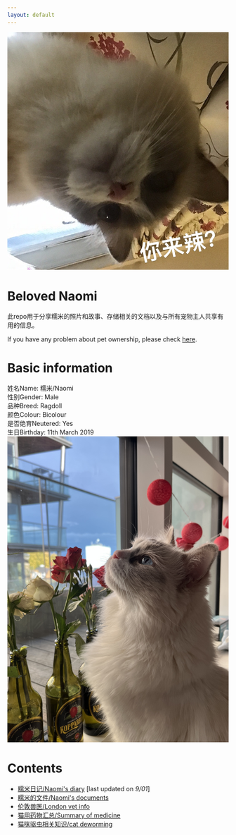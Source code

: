 ```yaml
---
layout: default
---
```


![selfie](pics/1830378998.jpg)

# Beloved Naomi
<!--This repo is for sharing photos & stories, storing documents, and sharing useful information with all pet owners. <br> -->
此repo用于分享糯米的照片和故事、存储相关的文档以及与所有宠物主人共享有用的信息。

If you have any problem about pet ownership, please check [here](https://www.justgreatlawyers.com/pet-paperwork).

# Basic information
姓名Name: 糯米/Naomi <br>
性别Gender: Male <br>
品种Breed: Ragdoll <br>
颜色Colour: Bicolour <br>
是否绝育Neutered: Yes <br>
生日Birthday: 11th March 2019 <br>
![naomi](pics/naomi2.jpg)

# Contents
- [糯米日记/Naomi's diary](subsec/naomi_diary.md) [last updated on _9/01_] <br>
- [糯米的文件/Naomi's documents](subsec/docs.md) <br>
- [伦敦兽医/London vet info](subsec/london_vet_info.md) <br>
- [猫用药物汇总/Summary of medicine](subsec/med_summary.md) <br>
- [猫咪驱虫相关知识/cat deworming](https://www.zhihu.com/question/285641623) <br>

